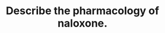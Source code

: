 ---
title: "Describe the pharmacology of naloxone."
entityType: SAQ
exam: PEX
college: CICM
year: 2013
sitting: A
question: 15
EC_errorsCommon:
- "Overall candidates lacked sufficient depth of information to achieve high marks for this question."
---